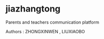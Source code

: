 jiazhangtong
============

Parents and teachers communication platform

Authors : ZHONGXINWEN , LIUXIAOBO

